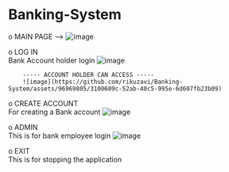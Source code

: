 # Banking-System


o  MAIN PAGE  -->
![image](https://github.com/rikuzavi/Banking-System/assets/96969805/9a631745-c657-4666-9edf-510509ce5e58)

o  LOG  IN  
Bank Account holder login
![image](https://github.com/rikuzavi/Banking-System/assets/96969805/3a6e6010-963f-4c81-b49c-14f3fe617f2e)

        ----- ACCOUNT HOLDER CAN ACCESS -----
        ![image](https://github.com/rikuzavi/Banking-System/assets/96969805/3100609c-52ab-40c5-995e-6d607fb23b09)

o  CREATE  ACCOUNT  
For creating a Bank account
![image](https://github.com/rikuzavi/Banking-System/assets/96969805/5e483dfa-05ef-4692-a334-f6e647cc0201)

o  ADMIN  
This is for bank employee login
![image](https://github.com/rikuzavi/Banking-System/assets/96969805/6a96c9d2-cc92-40cb-85f2-b4c0809a5023)

o  EXIT  
This is for stopping the application

